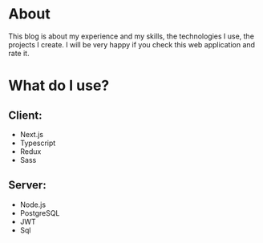 # About

This blog is about my experience and my skills, the technologies I use, the projects I create. I will be very happy if you check this web application and rate it.

# What do I use?

## Client:

-   Next.js
-   Typescript
-   Redux
-   Sass

## Server:

-   Node.js
-   PostgreSQL
-   JWT
-   Sql
